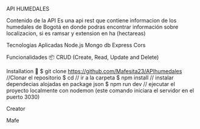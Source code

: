 API HUMEDALES

Contenido de la API
Es una api rest que contiene informacion de los humedales de Bogotá en donde podras encontrar información sobre localizacion, si es ramsar y extension en ha (hectareas)


Tecnologias Aplicadas
Node.js
Mongo db
Express
Cors

Funcionalidades 📦
CRUD (Create, Read, Update and Delete)

Installation 🔧
$ git clone https://github.com/Mafesita23/APIhumedales //Clonar el repositorio
$ cd // ir a la carpeta
$ npm install // instalar dependecias alojadas en package json
$ npm run dev // ejecutar el proyecto localmente con nodemon (este comando iniciara el servidor en el puerto 3030)

Creator

Mafe
